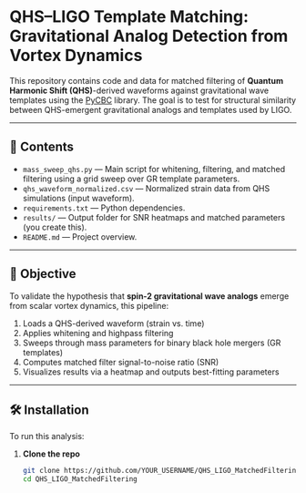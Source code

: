 # QHS–LIGO Template Matching: Gravitational Analog Detection from Vortex Dynamics

This repository contains code and data for matched filtering of **Quantum Harmonic Shift (QHS)**-derived waveforms against gravitational wave templates using the [PyCBC](https://pycbc.org) library. The goal is to test for structural similarity between QHS-emergent gravitational analogs and templates used by LIGO.

---

## 📂 Contents

- `mass_sweep_qhs.py` — Main script for whitening, filtering, and matched filtering using a grid sweep over GR template parameters.
- `qhs_waveform_normalized.csv` — Normalized strain data from QHS simulations (input waveform).
- `requirements.txt` — Python dependencies.
- `results/` — Output folder for SNR heatmaps and matched parameters (you create this).
- `README.md` — Project overview.

---

## 🧪 Objective

To validate the hypothesis that **spin-2 gravitational wave analogs** emerge from scalar vortex dynamics, this pipeline:

1. Loads a QHS-derived waveform (strain vs. time)
2. Applies whitening and highpass filtering
3. Sweeps through mass parameters for binary black hole mergers (GR templates)
4. Computes matched filter signal-to-noise ratio (SNR)
5. Visualizes results via a heatmap and outputs best-fitting parameters

---

## 🛠️ Installation

To run this analysis:

1. **Clone the repo**
   ```bash
   git clone https://github.com/YOUR_USERNAME/QHS_LIGO_MatchedFiltering.git
   cd QHS_LIGO_MatchedFiltering
